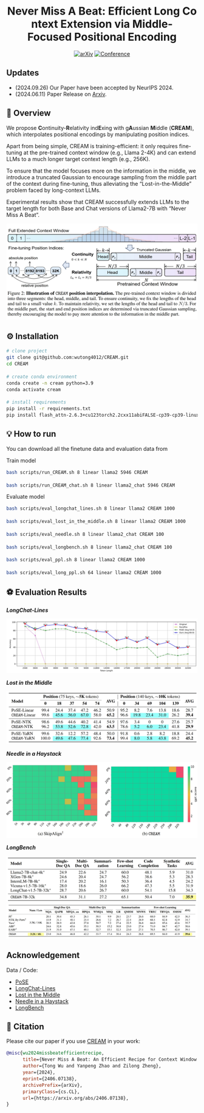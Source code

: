 <div align="center">

# Never Miss A Beat: Efficient Long Context Extension via Middle-Focused Positional Encoding

[![arXiv](https://img.shields.io/badge/arXiv-2406.07138-b31b1b.svg)](https://arxiv.org/abs/2406.07138)
[![Conference](http://img.shields.io/badge/NeurIPS-2024-4b44ce.svg)](https://nips.cc/Conferences/2024)

</div>

## Updates

- (2024.09.26) Our Paper have been accepted by NeurIPS 2024.
- (2024.06.11) Paper Release on [Arxiv](https://arxiv.org/pdf/2406.07138).

## 🚀 Overview

We propose **C**ontinuity-**R**elativity ind**E**xing with g**A**ussian **M**iddle (**CREAM**), which interpolates positional encodings by manipulating position indices. 

Apart from being simple, CREAM is training-efficient: it only requires fine-tuning at the pre-trained context window (e.g., Llama 2-4K) and can extend LLMs to a much longer target context length (e.g., 256K). 

To ensure that the model focuses more on the information in the middle, we introduce a truncated Gaussian to encourage sampling from the middle part of the context during fine-tuning, thus alleviating the “Lost-in-the-Middle” problem faced by long-context LLMs. 

Experimental results show that CREAM successfully extends LLMs to the target length for both Base and Chat versions of Llama2-7B with “Never Miss A Beat”.

<img src='img/framework.png'>

## ⚙️ Installation

```bash
# clone project
git clone git@github.com:wutong4012/CREAM.git
cd CREAM

# create conda environment
conda create -n cream python=3.9
conda activate cream

# install requirements
pip install -r requirements.txt
pip install flash_attn-2.6.3+cu123torch2.2cxx11abiFALSE-cp39-cp39-linux_x86_64.whl

```

## 💡 How to run

You can download all the finetune data and evaluation data from []()

Train model

```bash
bash scripts/run_CREAM.sh 8 linear llama2 5946 CREAM

bash scripts/run_CREAM_chat.sh 8 linear llama2_chat 5946 CREAM
```

Evaluate model

```bash
bash scripts/eval_longchat_lines.sh 8 linear llama2 CREAM 1000

bash scripts/eval_lost_in_the_middle.sh 8 linear llama2 CREAM 1000

bash scripts/eval_needle.sh 8 linear llama2_chat CREAM 100

bash scripts/eval_longbench.sh 8 linear llama2_chat CREAM 100

bash scripts/eval_ppl.sh 8 linear llama2 CREAM 1000

bash scripts/eval_long_ppl.sh 64 linear llama2 CREAM 1000
```

## ⚽ Evaluation Results

***LongChat-Lines***

<img src='img/longchat-lines.png'>

***Lost in the Middle***

<img src='img/lost-in-the-middle.png'>

***Needle in a Haystack***

<img src='img/needle.png'>

***LongBench***

<img src='img/longbench1.png'>
<img src='img/longbench2.png'>

## Acknowledgement

Data / Code: 
- [PoSE](https://github.com/dwzhu-pku/PoSE)
- [LongChat-Lines](https://github.com/abacusai/Long-Context/tree/main/python/eval/longeval) 
- [Lost in the Middle](https://github.com/nelson-liu/lost-in-the-middle)
- [Needle in a Haystack](https://github.com/gkamradt/LLMTest_NeedleInAHaystack)
- [LongBench](https://github.com/THUDM/LongBench)

## 📜 Citation

Please cite our paper if you use [CREAM](https://arxiv.org/abs/2305.09515) in your work:

```bibtex
@misc{wu2024missbeatefficientrecipe,
      title={Never Miss A Beat: An Efficient Recipe for Context Window Extension of Large Language Models with Consistent "Middle" Enhancement}, 
      author={Tong Wu and Yanpeng Zhao and Zilong Zheng},
      year={2024},
      eprint={2406.07138},
      archivePrefix={arXiv},
      primaryClass={cs.CL},
      url={https://arxiv.org/abs/2406.07138}, 
}
```
